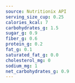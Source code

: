 ```yaml
---
source: Nutritionix API
serving_size_cup: 0.25
calories_kcal: 7
carbohydrates_g: 1.5
sugar_g: 0.9
fiber_g: 0.6
protein_g: 0.2
fat_g: 0.1
saturated_fat_g: 0.0
cholesterol_mg: 0
sodium_mg: 1
net_carbohydrates_g: 0.9
---
```


